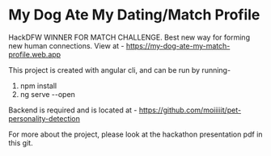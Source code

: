 # My Dog Ate My Dating/Match Profile

HackDFW WINNER FOR MATCH CHALLENGE. Best new way for forming new human connections.
View at - https://my-dog-ate-my-match-profile.web.app

This project is created with angular cli, and can be run by running-
1. npm install
2. ng serve --open 

Backend is required and is located at - https://github.com/moiiiiit/pet-personality-detection

For more about the project, please look at the hackathon presentation pdf in this git.
